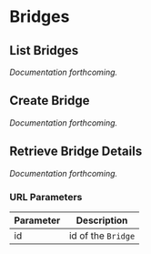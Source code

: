 # Bridges

## List Bridges

<i>Documentation forthcoming.</i>


## Create Bridge

<i>Documentation forthcoming.</i>


## Retrieve Bridge Details

<i>Documentation forthcoming.</i>

### URL Parameters

Parameter | Description
--------- | -----------
id | id of the `Bridge`
